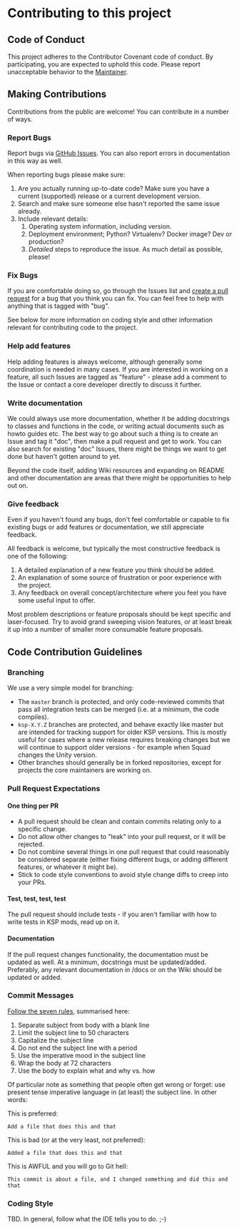 # Contributing to this project

## Code of Conduct

This project adheres to the Contributor Covenant code of conduct.
By participating, you are expected to uphold this code.
Please report unacceptable behavior to the [Maintainer].

## Making Contributions

Contributions from the public are welcome! You can contribute in a number of ways.

### Report Bugs

Report bugs via [GitHub Issues].
You can also report errors in documentation in this way as well.

When reporting bugs please make sure:

 1. Are you actually running up-to-date code? Make sure you have a current (supported) release or a current development version.
 2. Search and make sure someone else hasn't reported the same issue already.
 3. Include relevant details:
    1. Operating system information, including version.
    2. Deployment environment; Python? Virtualenv? Docker image? Dev or production?
    3. *Detailed* steps to reproduce the issue. As much detail as possible, please!

### Fix Bugs

If you are comfortable doing so, go through the Issues list and [create a pull request] for a bug that you think you can fix.
You can feel free to help with anything that is tagged with "bug".

See below for more information on coding style and other information relevant for contributing code to the project.

### Help add features

Help adding features is always welcome, although generally some coordination is needed in many cases.
If you are interested in working on a feature, all such Issues are tagged as "feature" - please add a comment to the Issue or contact a core developer directly to discuss it further.

### Write documentation

We could always use more documentation, whether it be adding docstrings to classes and functions in the code, or writing actual documents such as howto guides etc. The best way to go about such a thing is to create an Issue and tag it "doc", then make a pull request and get to work.
You can also search for existing "doc" Issues, there might be things we want to get done but haven't gotten around to yet.

Beyond the code itself, adding Wiki resources and expanding on README and other documentation are areas that there might be opportunities to help out on.

### Give feedback

Even if you haven't found any bugs, don't feel comfortable or capable to fix existing bugs or add features or documentation, we still appreciate feedback.

All feedback is welcome, but typically the most constructive feedback is one of the following:

 1. A detailed explanation of a new feature you think should be added.
 2. An explanation of some source of frustration or poor experience with the project.
 3. Any feedback on overall concept/architecture where you feel you have some useful input to offer.

Most problem descriptions or feature proposals should be kept specific and laser-focused.
Try to avoid grand sweeping vision features, or at least break it up into a number of smaller more consumable feature proposals.

## Code Contribution Guidelines
### Branching

We use a very simple model for branching:

 * The ```master``` branch is protected, and only code-reviewed commits that pass all integration tests can be merged (i.e. at a minimum, the code compiles).
 * ```ksp-X.Y.Z``` branches are protected, and behave exactly like master but are intended for tracking support for older KSP versions. This is mostly useful for cases where a new release requires breaking changes but we will continue to support older versions - for example when Squad changes the Unity version.
 * Other branches should generally be in forked repositories, except for projects the core maintainers are working on.
  

### Pull Request Expectations

#### One thing per PR

 * A pull request should be clean and contain commits relating only to a specific change.
 * Do not allow other changes to "leak" into your pull request, or it will be rejected.
 * Do not combine several things in one pull request that could reasonably be considered separate (either fixing different bugs, or adding different features, or whatever it might be).
 * Stick to code style conventions to avoid style change diffs to creep into your PRs.

#### Test, test, test, test

The pull request should include tests - if you aren't familiar with how to write tests in KSP mods, read up on it.

#### Documentation

If the pull request changes functionality, the documentation must be updated as well.
At a minimum, docstrings must be updated/added.
Preferably, any relevant documentation in /docs or on the Wiki should be updated or added.

### Commit Messages

[Follow the seven rules], summarised here:

1. Separate subject from body with a blank line
2. Limit the subject line to 50 characters
3. Capitalize the subject line
4. Do not end the subject line with a period
5. Use the imperative mood in the subject line
6. Wrap the body at 72 characters
7. Use the body to explain what and why vs. how

Of particular note as something that people often get wrong or forget: use present tense imperative language in (at least) the subject line. In other words:

This is preferred:

```Add a file that does this and that```

This is bad (or at the very least, not preferred):

```Added a file that does this and that```

This is AWFUL and you will go to Git hell:

```This commit is about a file, and I changed something and did this and that```

### Coding Style

TBD. In general, follow what the IDE tells you to do. ;-)


[Maintainer]: mailto:pydev@luciddan.com
[GitHub Issues]: https://github.com/LucidDan/django-cadence/issues
[Follow the seven rules]: http://chris.beams.io/posts/git-commit/#seven-rules
[create a pull request]: https://help.github.com/en/github/collaborating-with-issues-and-pull-requests/creating-a-pull-request
